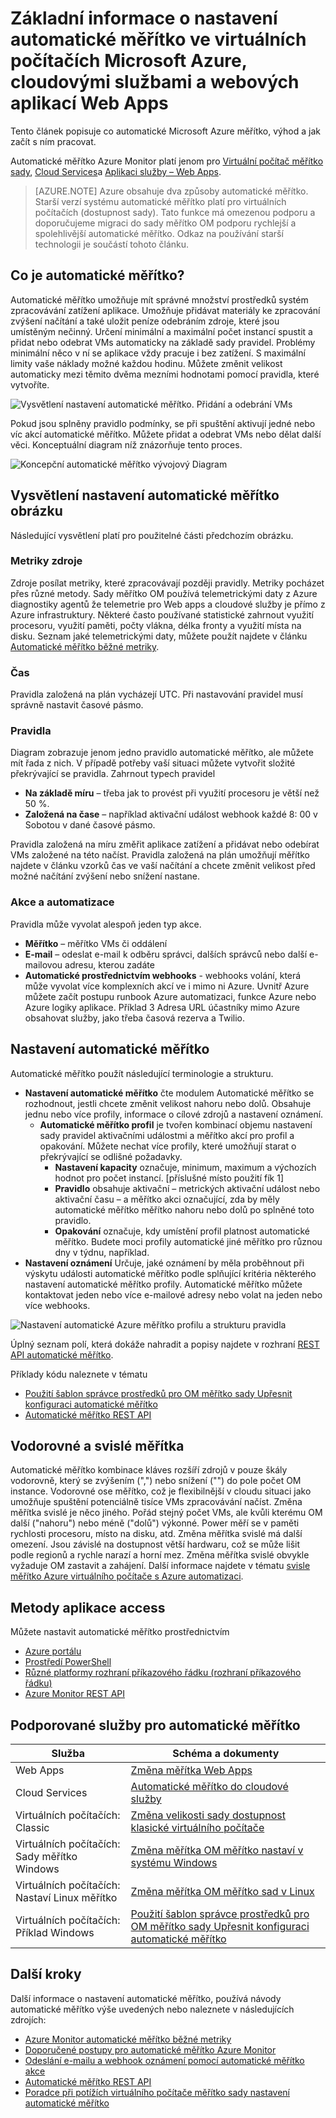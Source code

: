 <properties
    pageTitle="Základní informace o nastavení automatické měřítko ve virtuálních počítačích Microsoft Azure, cloudovými službami a webových aplikací Web Apps | Microsoft Azure"
    description="Základní informace o nastavení automatické měřítko v Microsoft Azure. Platí pro virtuálních počítačích, cloudovými službami a webových aplikací Web Apps."
    authors="rboucher"
    manager="carolz"
    editor=""
    services="monitoring-and-diagnostics"
    documentationCenter="monitoring-and-diagnostics"/>

<tags
    ms.service="monitoring-and-diagnostics"
    ms.workload="na"
    ms.tgt_pltfrm="na"
    ms.devlang="na"
    ms.topic="article"
    ms.date="09/06/2016"
    ms.author="robb"/>

# <a name="overview-of-autoscale-in-microsoft-azure-virtual-machines-cloud-services-and-web-apps"></a>Základní informace o nastavení automatické měřítko ve virtuálních počítačích Microsoft Azure, cloudovými službami a webových aplikací Web Apps

Tento článek popisuje co automatické Microsoft Azure měřítko, výhod a jak začít s ním pracovat.  

Automatické měřítko Azure Monitor platí jenom pro [Virtuální počítač měřítko sady](https://azure.microsoft.com/services/virtual-machine-scale-sets/), [Cloud Services](https://azure.microsoft.com/services/cloud-services/)a [Aplikaci služby – Web Apps](https://azure.microsoft.com/services/app-service/web/).

>[AZURE.NOTE] Azure obsahuje dva způsoby automatické měřítko. Starší verzí systému automatické měřítko platí pro virtuálních počítačích (dostupnost sady). Tato funkce má omezenou podporu a doporučujeme migraci do sady měřítko OM podporu rychlejší a spolehlivější automatické měřítko. Odkaz na používání starší technologii je součástí tohoto článku.  


## <a name="what-is-autoscale"></a>Co je automatické měřítko?

Automatické měřítko umožňuje mít správné množství prostředků systém zpracovávání zatížení aplikace. Umožňuje přidávat materiály ke zpracování zvýšení načítání a také uložit peníze odebráním zdroje, které jsou umístěným nečinný. Určení minimální a maximální počet instancí spustit a přidat nebo odebrat VMs automaticky na základě sady pravidel. Problémy minimální něco v ní se aplikace vždy pracuje i bez zatížení. S maximální limity vaše náklady možné každou hodinu. Můžete změnit velikost automaticky mezi těmito dvěma mezními hodnotami pomocí pravidla, které vytvoříte.

 ![Vysvětlení nastavení automatické měřítko. Přidání a odebrání VMs](./media/monitoring-autoscale-overview/AutoscaleConcept.png)

Pokud jsou splněny pravidlo podmínky, se při spuštění aktivují jedné nebo víc akcí automatické měřítko. Můžete přidat a odebrat VMs nebo dělat další věci. Konceptuální diagram níž znázorňuje tento proces.  

 ![Koncepční automatické měřítko vývojový Diagram](./media/monitoring-autoscale-overview/AutoscaleOverview3.png)


## <a name="autoscale-process-explained"></a>Vysvětlení nastavení automatické měřítko obrázku
Následující vysvětlení platí pro použitelné části předchozím obrázku.   

### <a name="resource-metrics"></a>Metriky zdroje
Zdroje posílat metriky, které zpracovávají později pravidly. Metriky pocházet přes různé metody.
Sady měřítko OM používá telemetrickými daty z Azure diagnostiky agentů že telemetrie pro Web apps a cloudové služby je přímo z Azure infrastruktury. Některé často používané statistické zahrnout využití procesoru, využití paměti, počty vlákna, délka fronty a využití místa na disku. Seznam jaké telemetrickými daty, můžete použít najdete v článku [Automatické měřítko běžné metriky](insights-autoscale-common-metrics.md).

### <a name="time"></a>Čas
Pravidla založená na plán vycházejí UTC. Při nastavování pravidel musí správně nastavit časové pásmo.  

### <a name="rules"></a>Pravidla
Diagram zobrazuje jenom jedno pravidlo automatické měřítko, ale můžete mít řada z nich. V případě potřeby vaší situaci můžete vytvořit složité překrývající se pravidla.  Zahrnout typech pravidel  

 - **Na základě míru** – třeba jak to provést při využití procesoru je větší než 50 %.
 - **Založená na čase** – například aktivační událost webhook každé 8: 00 v Sobotou v dané časové pásmo.

Pravidla založená na míru změřit aplikace zatížení a přidávat nebo odebírat VMs založené na této načíst. Pravidla založená na plán umožňují měřítko najdete v článku vzorků čas ve vaší načítání a chcete změnit velikost před možné načítání zvýšení nebo snížení nastane.  


### <a name="actions-and-automation"></a>Akce a automatizace

Pravidla může vyvolat alespoň jeden typ akce.

- **Měřítko** – měřítko VMs či oddálení
- **E-mail** – odeslat e-mail k odběru správci, dalších správců nebo další e-mailovou adresu, kterou zadáte
- **Automatické prostřednictvím webhooks** - webhooks volání, která může vyvolat více komplexních akcí ve i mimo ni Azure. Uvnitř Azure můžete začít postupu runbook Azure automatizaci, funkce Azure nebo Azure logiky aplikace. Příklad 3 Adresa URL účastníky mimo Azure obsahovat služby, jako třeba časová rezerva a Twilio.


## <a name="autoscale-settings"></a>Nastavení automatické měřítko
Automatické měřítko použít následující terminologie a strukturu.

- **Nastavení automatické měřítko** čte modulem Automatické měřítko se rozhodnout, jestli chcete změnit velikost nahoru nebo dolů. Obsahuje jednu nebo více profily, informace o cílové zdrojů a nastavení oznámení.
    - **Automatické měřítko profil** je tvořen kombinací objemu nastavení sady pravidel aktivačními událostmi a měřítko akcí pro profil a opakování. Můžete nechat více profily, které umožňují starat o překrývající se odlišné požadavky.
        - **Nastavení kapacity** označuje, minimum, maximum a výchozích hodnot pro počet instancí. [příslušné místo použití fík 1]
        - **Pravidlo** obsahuje aktivační – metrických aktivační událost nebo aktivační času – a měřítko akci označující, zda by měly automatické měřítko měřítko nahoru nebo dolů po splněné toto pravidlo.
        - **Opakování** označuje, kdy umístění profil platnost automatické měřítko. Budete moci profily automatické jiné měřítko pro různou dny v týdnu, například.
- **Nastavení oznámení** Určuje, jaké oznámení by měla proběhnout při výskytu události automatické měřítko podle splňující kritéria některého nastavení automatické měřítko profily. Automatické měřítko můžete kontaktovat jeden nebo více e-mailové adresy nebo volat na jeden nebo více webhooks.

![Nastavení automatické Azure měřítko profilu a strukturu pravidla](./media/monitoring-autoscale-overview/AzureResourceManagerRuleStructure3.png)

Úplný seznam polí, která dokáže nahradit a popisy najdete v rozhraní [REST API automatické měřítko](https://msdn.microsoft.com/library/dn931928.aspx).

Příklady kódu naleznete v tématu

* [Použití šablon správce prostředků pro OM měřítko sady Upřesnit konfiguraci automatické měřítko](insights-advanced-autoscale-virtual-machine-scale-sets.md)  
* [Automatické měřítko REST API](https://msdn.microsoft.com/library/dn931953.aspx)



## <a name="horizontal-vs-vertical-scaling"></a>Vodorovné a svislé měřítka

Automatické měřítko kombinace kláves rozšíří zdrojů v pouze škály vodorovně, který se zvýšením (",") nebo snížení ("") do pole počet OM instance.  Vodorovné ose měřítko, což je flexibilnější v cloudu situaci jako umožňuje spuštění potenciálně tisíce VMs zpracovávání načíst. Změna měřítka svislé je něco jiného. Pořád stejný počet VMs, ale kvůli kterému OM další ("nahoru") nebo méně ("dolů") výkonné. Power měří se v paměti rychlosti procesoru, místo na disku, atd.  Změna měřítka svislé má další omezení. Jsou závislé na dostupnost větší hardwaru, což se může lišit podle regionů a rychle narazí a horní mez. Změna měřítka svislé obvykle vyžaduje OM zastavit a zahájení. Další informace najdete v tématu [svisle měřítko Azure virtuálního počítače s Azure automatizaci](../virtual-machines/virtual-machines-linux-vertical-scaling-automation.md).


## <a name="methods-of-access"></a>Metody aplikace access
Můžete nastavit automatické měřítko prostřednictvím

- [Azure portálu](insights-how-to-scale.md)
- [Prostředí PowerShell](insights-powershell-samples.md#create-and-manage-autoscale-settings)
- [Různé platformy rozhraní příkazového řádku (rozhraní příkazového řádku)](insights-cli-samples.md#autoscale )
- [Azure Monitor REST API](https://msdn.microsoft.com/library/azure/dn931953.aspx )

## <a name="supported-services-for-autoscale"></a>Podporované služby pro automatické měřítko


| Služba                              | Schéma a dokumenty                                       |
|--------------------------------------|-----------------------------------------------------|
| Web Apps                             | [Změna měřítka Web Apps](insights-how-to-scale.md)              |
| Cloud Services                       | [Automatické měřítko do cloudové služby](../cloud-services/cloud-services-how-to-scale.md) |
| Virtuálních počítačích: Classic           | [Změna velikosti sady dostupnost klasické virtuálního počítače](https://blogs.msdn.microsoft.com/kaevans/2015/02/20/autoscaling-azurevirtual-machines/) |
| Virtuálních počítačích: Sady měřítko Windows| [Změna měřítka OM měřítko nastaví v systému Windows](../virtual-machine-scale-sets/virtual-machine-scale-sets-windows-autoscale.md)  |
| Virtuálních počítačích: Nastaví Linux měřítko  | [Změna měřítka OM měřítko sad v Linux](../virtual-machine-scale-sets/virtual-machine-scale-sets-linux-autoscale.md) |
| Virtuálních počítačích: Příklad Windows   | [Použití šablon správce prostředků pro OM měřítko sady Upřesnit konfiguraci automatické měřítko](insights-advanced-autoscale-virtual-machine-scale-sets.md) |

## <a name="next-steps"></a>Další kroky

Další informace o nastavení automatické měřítko, používá návody automatické měřítko výše uvedených nebo naleznete v následujících zdrojích:

- [Azure Monitor automatické měřítko běžné metriky](insights-autoscale-common-metrics.md)
- [Doporučené postupy pro automatické měřítko Azure Monitor](insights-autoscale-best-practices.md)
- [Odeslání e-mailu a webhook oznámení pomocí automatické měřítko akce](insights-autoscale-to-webhook-email.md)
- [Automatické měřítko REST API](https://msdn.microsoft.com/library/dn931953.aspx)
- [Poradce při potížích virtuálního počítače měřítko sady nastavení automatické měřítko](../virtual-machine-scale-sets/virtual-machine-scale-sets-troubleshoot.md)
